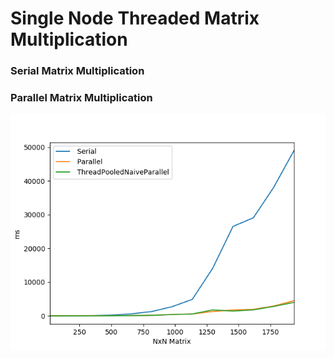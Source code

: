 # Single Node Threaded Matrix Multiplication

### Serial Matrix Multiplication

### Parallel Matrix Multiplication

<img src="output.png">